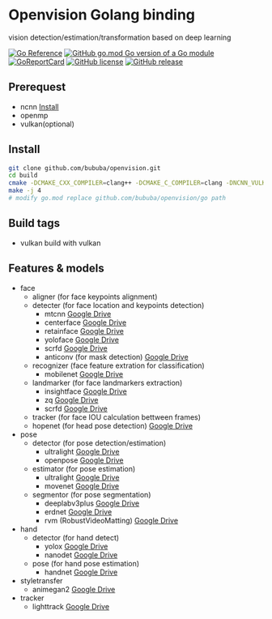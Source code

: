 # Openvision Golang binding 
vision detection/estimation/transformation based on deep learning 

[![Go Reference](https://pkg.go.dev/badge/github.com/bububa/openvision/go.svg)](https://pkg.go.dev/github.com/bububa/openvision/go)
[![GitHub go.mod Go version of a Go module](https://img.shields.io/github/go-mod/go-version/bububa/openvision/go.svg)](https://github.com/bububa/openvision/go)
[![GoReportCard](https://goreportcard.com/badge/github.com/bububa/openvision/go)](https://goreportcard.com/report/github.com/bububa/openvision/go)
[![GitHub license](https://img.shields.io/github/license/bububa/openvision/go.svg)](https://github.com/bububa/openvision/blob/master/go/LICENSE)
[![GitHub release](https://img.shields.io/github/release/bububa/openvision.svg)](https://GitHub.com/bububa/openvision/releases/)


## Prerequest

- ncnn [Install](http://github.com/Tencent/ncnn/wiki/how-to-build)
- openmp
- vulkan(optional)

## Install
```bash
git clone github.com/bububa/openvision.git
cd build
cmake -DCMAKE_CXX_COMPILER=clang++ -DCMAKE_C_COMPILER=clang -DNCNN_VULKAN=ON # -DNCNN_VULKAN is optional
make -j 4
# modify go.mod replace github.com/bububa/openvision/go path
```

## Build tags
- vulkan build with vulkan

## Features & models

- face
  - aligner (for face keypoints alignment)
  - detecter (for face location and keypoints detection)
    - mtcnn [Google Drive](https://drive.google.com/drive/folders/14ToHyDXZr4Ihuk8WYp1mVS7QnVxnzEjn?usp=sharing)
    - centerface [Google Drive](https://drive.google.com/drive/folders/1xMhO6aCnkkjt90Fh8BxVD_JHB3QJ2q-q?usp=sharing)
    - retainface [Google Drive](https://drive.google.com/drive/folders/1nxR3WFqqEWLwGVsp5c4tI0_iVVEaVOe8?usp=sharing)
    - yoloface [Google Drive](https://drive.google.com/drive/folders/1EM9H6-aYXKsWTRxx_wbKDyYHVIYpU6f7?usp=sharing)
    - scrfd [Google Drive](https://drive.google.com/drive/folders/1XPjfsuXGj9rXqAmo1K70BsqWmHvoYQv_?usp=sharing)
    - anticonv (for mask detection) [Google Drive](https://drive.google.com/drive/folders/1Fje0fmVPy5g0_oaxUbH_cAedkgjBf7QW?usp=sharing)
  - recognizer (face feature extration for classification)
    - mobilenet [Google Drive](https://drive.google.com/drive/folders/1fRLs10atm_vwDWQXZ-GJbKQpypNcXLAx?usp=sharing)
  - landmarker (for face landmarkers extraction)
    - insightface [Google Drive](https://drive.google.com/drive/folders/1e_nRwneMEDf_sXEMZCmOk0S4VT0_XpOS?usp=sharing)
    - zq [Google Drive](https://drive.google.com/drive/folders/1ax0J1TVhf2S-B3V6lnqwJaaHUK433sPm?usp=sharing)
    - scrfd [Google Drive](https://drive.google.com/drive/folders/1XPjfsuXGj9rXqAmo1K70BsqWmHvoYQv_?usp=sharing)
  - tracker (for face IOU calculation bettween frames)
  - hopenet (for head pose detection) [Google Drive](https://drive.google.com/drive/folders/1zLam-8s9ZMPDUxUEtNU2F9yFTDRM5fk-?usp=sharing)
- pose
  - detector (for pose detection/estimation)
    - ultralight [Google Drive](https://drive.google.com/drive/folders/15b-I5HDyGe2WLb-TO85SJYmnYONvGOKh?usp=sharing)
    - openpose [Google Drive](https://drive.google.com/drive/folders/1Q2mq7dOE-eHsvu4BYpBaWVLkU5roKsm5?usp=sharing)
  - estimator (for pose estimation)
    - ultralight [Google Drive](https://drive.google.com/drive/folders/15b-I5HDyGe2WLb-TO85SJYmnYONvGOKh?usp=sharing)
    - movenet [Google Drive](https://drive.google.com/drive/folders/14zgKk0tro1kjRrSTs0EAlEKrV8Q4XA34?usp=sharing)
  - segmentor (for pose segmentation)
    - deeplabv3plus [Google Drive](https://drive.google.com/drive/folders/1BjiK0IiVAfyX30OoyQzoe1YBzvSudghG?usp=sharing)
    - erdnet [Google Drive](https://drive.google.com/drive/folders/1WkQqYT9D4oGL6Gubu0SOeqcZmrdZ5cNw?usp=sharing)
    - rvm (RobustVideoMatting) [Google Drive](https://drive.google.com/drive/folders/1roV7L8Z3OIC4C7CKQcm_KJ_CPHeTJug5?usp=sharing)
- hand
  - detector (for hand detect)
    - yolox [Google Drive](https://drive.google.com/drive/folders/1lNm5X6DJ1ZXVaqg54rXnRhvPfC5lAxlH?usp=sharing)
    - nanodet [Google Drive](https://drive.google.com/drive/folders/1ywH7r_clqqA_BAOFSzA92Q0lxJtWlN3z?usp=sharing)
  - pose (for hand pose estimation)
    - handnet [Google Drive](https://drive.google.com/drive/folders/1DsCGmiVaZobbMWRp5Oec8GbIpeg7CsNR?usp=sharing)
- styletransfer
  - animegan2 [Google Drive](https://drive.google.com/drive/folders/1K6ZScENPHVbxupHkwl5WcpG8PPECtD8e?usp=sharing)
- tracker
  - lighttrack [Google Drive](https://drive.google.com/drive/folders/16cxns_xzSOABHn6UcY1OXyf4MFcSSbEf?usp=sharing)
